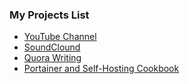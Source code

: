 ### My Projects List

 - [YouTube Channel](https://www.youtube.com/channel/UCzCExmLYoxvkKM6EJEjdFtg)
 - [SoundClound](https://soundcloud.com/mycroft4242) 
 - [Quora Writing](https://www.quora.com/profile/David-Javid-Prins)
 - [Portainer and Self-Hosting Cookbook](https://github.com/mycroftwilde/portainer_templates)
